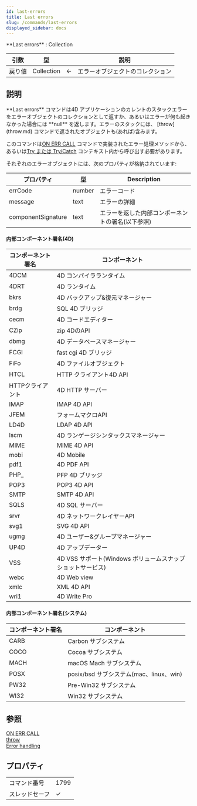 ```yaml
---
id: last-errors
title: Last errors
slug: /commands/last-errors
displayed_sidebar: docs
---
```


<!--REF #_command_.Last errors.Syntax-->**Last errors** : Collection<!-- END REF-->

<!--REF #_command_.Last errors.Params-->

| 引数  | 型          |                             | 説明               |
| --- | ---------- | --------------------------- | ---------------- |
| 戻り値 | Collection | &#8592; | エラーオブジェクトのコレクション |

<!-- END REF-->

## 説明

<!--REF #_command_.Last errors.Summary-->**Last errors** コマンドは4D アプリケーションのカレントのスタックエラーをエラーオブジェクトのコレクションとして返すか、あるいはエラーが何も起きなかった場合には **null** を返します。<!-- END REF-->エラーのスタックには、 [throw](throw.md) コマンドで返されたオブジェクトも(あれば)含みます。

このコマンドは[ON ERR CALL](on-err-call.md) コマンドで実装されたエラー処理メソッドから、あるいは[Try または Try/Catch](../Concepts/error-handling.md#tryexpression) コンテキスト内から呼び出す必要があります。

それぞれのエラーオブジェクトには、次のプロパティが格納されています:

| **プロパティ**          | **型**  | **Description**                              |
| ------------------ | ------ | -------------------------------------------- |
| errCode            | number | エラーコード                                       |
| message            | text   | エラーの詳細                                       |
| componentSignature | text   | エラーを返した内部コンポーネントの署名(以下参照) |

#### 内部コンポーネント署名(4D)

| コンポーネント署名                 | コンポーネント                                                   |
| ------------------------- | --------------------------------------------------------- |
| 4DCM                      | 4D コンパイラランタイム                                             |
| 4DRT                      | 4D ランタイム                                                  |
| bkrs                      | 4D バックアップ&復元マネージャー                    |
| brdg                      | SQL 4D ブリッジ                                               |
| cecm                      | 4D コードエディター                                               |
| CZip                      | zip 4DのAPI                                                |
| dbmg                      | 4D データベースマネージャー                                           |
| FCGI                      | fast cgi 4D ブリッジ                                          |
| FiFo                      | 4D ファイルオブジェクト                                             |
| HTCL                      | HTTP クライアント4D API                                         |
| HTTPクライアント                | 4D HTTP サーバー                                              |
| IMAP                      | IMAP 4D API                                               |
| JFEM                      | フォームマクロAPI                                                |
| LD4D                      | LDAP 4D API                                               |
| lscm                      | 4D ランゲージシンタックスマネージャー                                      |
| MIME                      | MIME 4D API                                               |
| mobi                      | 4D Mobile                                                 |
| pdf1                      | 4D PDF API                                                |
| PHP_ | PFP 4D ブリッジ                                               |
| POP3                      | POP3 4D API                                               |
| SMTP                      | SMTP 4D API                                               |
| SQLS                      | 4D SQL サーバー                                               |
| srvr                      | 4D ネットワークレイヤーAPI                                          |
| svg1                      | SVG 4D API                                                |
| ugmg                      | 4D ユーザー&グループマネージャー                    |
| UP4D                      | 4D アップデーター                                                |
| VSS                       | 4D VSS サポート(Windows ボリュームスナップショットサービス) |
| webc                      | 4D Web view                                               |
| xmlc                      | XML 4D API                                                |
| wri1                      | 4D Write Pro                                              |

#### 内部コンポーネント署名(システム)

| コンポーネント署名 | コンポーネント                                            |
| --------- | -------------------------------------------------- |
| CARB      | Carbon サブシステム                                      |
| COCO      | Cocoa サブシステム                                       |
| MACH      | macOS Mach サブシステム                                  |
| POSX      | posix/bsd サブシステム(mac、linux、win) |
| PW32      | Pre-Win32 サブシステム                                   |
| WI32      | Win32 サブシステム                                       |

## 参照

[ON ERR CALL](on-err-call.md)\
[throw](throw.md)\
[Error handling](../Concepts/error-handling.md)

## プロパティ

|         |                             |
| ------- | --------------------------- |
| コマンド番号  | 1799                        |
| スレッドセーフ | &check; |


